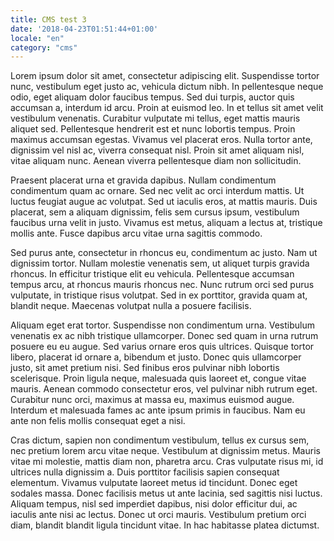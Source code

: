 ```yaml
---
title: CMS test 3
date: '2018-04-23T01:51:44+01:00'
locale: "en"
category: "cms"
---
```


Lorem ipsum dolor sit amet, consectetur adipiscing elit. Suspendisse tortor nunc, vestibulum eget justo ac, vehicula dictum nibh. In pellentesque neque odio, eget aliquam dolor faucibus tempus. Sed dui turpis, auctor quis accumsan a, interdum id arcu. Proin at euismod leo. In et tellus sit amet velit vestibulum venenatis. Curabitur vulputate mi tellus, eget mattis mauris aliquet sed. Pellentesque hendrerit est et nunc lobortis tempus. Proin maximus accumsan egestas. Vivamus vel placerat eros. Nulla tortor ante, dignissim vel nisl ac, viverra consequat nisl. Proin sit amet aliquam nisl, vitae aliquam nunc. Aenean viverra pellentesque diam non sollicitudin.

Praesent placerat urna et gravida dapibus. Nullam condimentum condimentum quam ac ornare. Sed nec velit ac orci interdum mattis. Ut luctus feugiat augue ac volutpat. Sed ut iaculis eros, at mattis mauris. Duis placerat, sem a aliquam dignissim, felis sem cursus ipsum, vestibulum faucibus urna velit in justo. Vivamus est metus, aliquam a lectus at, tristique mollis ante. Fusce dapibus arcu vitae urna sagittis commodo.

Sed purus ante, consectetur in rhoncus eu, condimentum ac justo. Nam ut dignissim tortor. Nullam molestie venenatis sem, ut aliquet turpis gravida rhoncus. In efficitur tristique elit eu vehicula. Pellentesque accumsan tempus arcu, at rhoncus mauris rhoncus nec. Nunc rutrum orci sed purus vulputate, in tristique risus volutpat. Sed in ex porttitor, gravida quam at, blandit neque. Maecenas volutpat nulla a posuere facilisis.

Aliquam eget erat tortor. Suspendisse non condimentum urna. Vestibulum venenatis ex ac nibh tristique ullamcorper. Donec sed quam in urna rutrum posuere eu eu augue. Sed varius ornare eros quis ultrices. Quisque tortor libero, placerat id ornare a, bibendum et justo. Donec quis ullamcorper justo, sit amet pretium nisi. Sed finibus eros pulvinar nibh lobortis scelerisque. Proin ligula neque, malesuada quis laoreet et, congue vitae mauris. Aenean commodo consectetur eros, vel pulvinar nibh rutrum eget. Curabitur nunc orci, maximus at massa eu, maximus euismod augue. Interdum et malesuada fames ac ante ipsum primis in faucibus. Nam eu ante non felis mollis consequat eget a nisi.

Cras dictum, sapien non condimentum vestibulum, tellus ex cursus sem, nec pretium lorem arcu vitae neque. Vestibulum at dignissim metus. Mauris vitae mi molestie, mattis diam non, pharetra arcu. Cras vulputate risus mi, id ultrices nulla dignissim a. Duis porttitor facilisis sapien consequat elementum. Vivamus vulputate laoreet metus id tincidunt. Donec eget sodales massa. Donec facilisis metus ut ante lacinia, sed sagittis nisi luctus. Aliquam tempus, nisl sed imperdiet dapibus, nisi dolor efficitur dui, ac iaculis ante nisi ac lectus. Donec ut orci mauris. Vestibulum pretium orci diam, blandit blandit ligula tincidunt vitae. In hac habitasse platea dictumst.
